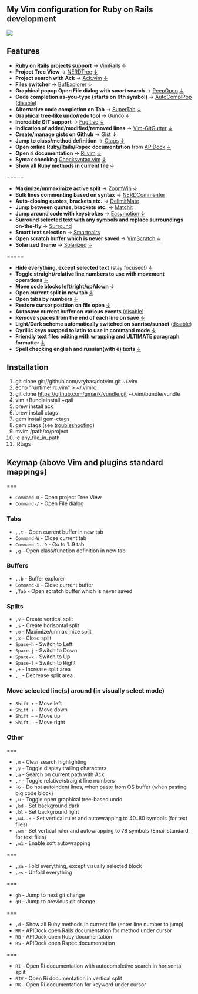 ## My Vim configuration for Ruby on Rails development

![](http://f.cl.ly/items/3C1b2P3p362q2n2M0m3K/Screen%20Shot%202012-12-30%20at%203.00.43%20PM.png)

## Features ##
   * **Ruby on Rails projects support** → [VimRails](http://github.com/tpope/vim-rails) [↓](https://github.com/vrybas/dotvim/blob/d78cda1e90e29113886dab35136012a1aa08c0d8/rc.vim#L517)
   * **Project Tree View** → [NERDTree](http://github.com/scrooloose/nerdtree) [↓](https://github.com/vrybas/dotvim/blob/d78cda1e90e29113886dab35136012a1aa08c0d8/rc.vim#L446)
   * **Project search with Ack** → [Ack.vim](http://github.com/mileszs/ack.vim) [↓](https://github.com/vrybas/dotvim/blob/d78cda1e90e29113886dab35136012a1aa08c0d8/rc.vim#L459)
   * **Files switcher** → [BufExplorer](http://github.com/vim-scripts/bufexplorer.zip) [↓](https://github.com/vrybas/dotvim/blob/389c78fe972288f97cb198e32026ed21020aaf61/rc.vim#L318)
   * **Graphical popup Open File dialog with smart search** → [PeepOpen](http://github.com/topfunky/PeepOpen-EditorSupport) [↓](https://github.com/vrybas/dotvim/blob/d78cda1e90e29113886dab35136012a1aa08c0d8/rc.vim#L450)
   * **Code completion as-you-type (starts on 6th symbol)** → [AutoComplPop](http://github.com/chrismetcalf/vim-autocomplpop) ([disable](https://github.com/vim-scripts/AutoComplPop/blob/master/doc/acp.txt#L105))
   * **Alternative code completion on Tab** → [SuperTab](http://github.com/ervandew/supertab) [↓](https://github.com/vrybas/dotvim/blob/389c78fe972288f97cb198e32026ed21020aaf61/rc.vim#L510)
   * **Graphical tree-like undo/redo tool** → [Gundo](http://github.com/sjl/gundo.vim) [↓](https://github.com/vrybas/dotvim/blob/d78cda1e90e29113886dab35136012a1aa08c0d8/rc.vim#L462)
   * **Incredible GIT support** → [Fugitive](http://github.com/tpope/vim-fugitive) [↓](https://github.com/vrybas/dotvim/blob/d78cda1e90e29113886dab35136012a1aa08c0d8/rc.vim#L137)
   * **Indication of added/modified/removed lines** → [Vim-GitGutter](https://github.com/airblade/vim-gitgutter) [↓](https://github.com/vrybas/dotvim/commit/004947a8fdfbf74bf86bed9e089019ed595d2216)
   * **Create/manage gists on Github** → [Gist](http://github.com/mattn/gist-vim) [↓](https://github.com/vrybas/dotvim/blob/3dfa96e18fea90195d22e3cddd48f907dc31d2bd/rc.vim#L467)
   * **Jump to class/method definition** → [Ctags](http://ctags.sourceforge.net) [↓](https://github.com/vrybas/dotvim/blob/d78cda1e90e29113886dab35136012a1aa08c0d8/rc.vim#L326)
   * **Open online Ruby/Rails/Rspec documentation** from [APIDock](http://apidock.com) [↓](https://github.com/vrybas/dotvim/blob/d78cda1e90e29113886dab35136012a1aa08c0d8/rc.vim#L468)
   * **Open ri documentation** → [Ri.vim](https://github.com/danchoi/ri.vim) [↓](https://github.com/vrybas/dotvim/blob/fcf5650494251f8b701e9b1d64237b905297929d/rc.vim#L460)
   * **Syntax checking** [Checksyntax.vim](https://github.com/tomtom/checksyntax_vim) [↓](https://github.com/vrybas/dotvim/commit/74415f15d54d63c24b6e739f84c64363abe0c6b0)
   * **Show all Ruby methods in current file** [↓](https://github.com/vrybas/dotvim/blob/d78cda1e90e29113886dab35136012a1aa08c0d8/rc.vim#L413)

=====
   * **Maximize/unmaximize active split** → [ZoomWin](http://github.com/vim-scripts/ZoomWin) [↓](https://github.com/vrybas/dotvim/blob/d78cda1e90e29113886dab35136012a1aa08c0d8/rc.vim#L357)
   * **Bulk lines commenting based on syntax** → [NERDCommenter](http://github.com/scrooloose/nerdcommenter)
   * **Auto-closing quotes, brackets etc.** → [DelimitMate](http://github.com/vim-scripts/delimitMate.vim)
   * **Jump between quotes, brackets etc.** → [Matchit](http://github.com/tsaleh/vim-matchit)
   * **Jump around code with keystrokes** → [Easymotion](http://github.com/Lokaltog/vim-easymotion)  [↓](https://github.com/vrybas/dotvim/blob/d78cda1e90e29113886dab35136012a1aa08c0d8/rc.vim#L465)
   * **Surround selected text with any symbols and replace surroundings on-the-fly** → [Surround](http://github.com/tpope/vim-surround)
   * **Smart text selection** → [Smartpairs](https://github.com/gorkunov/smartpairs.vim)
   * **Open scratch buffer which is never saved** → [VimScratch](http://github.com/duff/vim-scratch) [↓](https://github.com/vrybas/dotvim/blob/d78cda1e90e29113886dab35136012a1aa08c0d8/rc.vim#L400)
   * **Solarized theme** → [Solarized](http://github.com/altercation/vim-colors-solarized)  [↓](https://github.com/vrybas/dotvim/blob/d78cda1e90e29113886dab35136012a1aa08c0d8/rc.vim#L192)

=====
   * **Hide everything, except selected text** (stay focused!) [↓](https://github.com/vrybas/dotvim/blob/d78cda1e90e29113886dab35136012a1aa08c0d8/rc.vim#L407)
   * **Toggle straight/relative line numbers to use with movement operations** [↓](https://github.com/vrybas/dotvim/blob/d78cda1e90e29113886dab35136012a1aa08c0d8/rc.vim#L276)
   * **Move code blocks left/right/up/down** [↓](https://github.com/vrybas/dotvim/blob/389c78fe972288f97cb198e32026ed21020aaf61/rc.vim#L346)
   * **Open current split in new tab** [↓](https://github.com/vrybas/dotvim/blob/d78cda1e90e29113886dab35136012a1aa08c0d8/rc.vim#L310)
   * **Open tabs by numbers** [↓](https://github.com/vrybas/dotvim/blob/d78cda1e90e29113886dab35136012a1aa08c0d8/rc.vim#L314)
   * **Restore cursor position on file open** [↓](https://github.com/vrybas/dotvim/blob/d78cda1e90e29113886dab35136012a1aa08c0d8/rc.vim#L541)
   * **Autosave current buffer on various events** ([disable](https://github.com/vrybas/dotvim/blob/f59c4909fc48b13df1cf4e3ecbe024821570b506/rc.vim#L572))
   * **Remove spaces from the end of each line on save** [↓](https://github.com/vrybas/dotvim/blob/389c78fe972288f97cb198e32026ed21020aaf61/rc.vim#L298)
   * **Light/Dark scheme automatically switched on sunrise/sunset** ([disable](https://github.com/vrybas/dotvim/blob/389c78fe972288f97cb198e32026ed21020aaf61/rc.vim#L562-L564))
   * **Cyrillic keys mapped to latin to use in command mode** [↓](https://github.com/vrybas/dotvim/blob/d78cda1e90e29113886dab35136012a1aa08c0d8/rc.vim#L550)
   * **Friendly text files editing with wrapping and ULTIMATE paragraph formatter** [↓](https://github.com/vrybas/dotvim/blob/e2a75527acfe1993181a340a269093a54c1f4352/ftplugin/text.vim#L28-L36)
   * **Spell checking english and russian(with ё) texts** [↓](https://github.com/vrybas/dotvim/blob/e2a75527acfe1993181a340a269093a54c1f4352/ftplugin/text.vim#L28-L36)

## Installation ##
   1. git clone git://github.com/vrybas/dotvim.git ~/.vim
   2. echo "runtime! rc.vim" > ~/.vimrc
   3. git clone https://github.com/gmarik/vundle.git ~/.vim/bundle/vundle
   4. vim +BundleInstall +qall
   5. brew install ack
   6. brew install ctags
   7. gem install gem-ctags
   8. gem ctags (see [troubleshooting](https://github.com/tpope/gem-ctags#troubleshooting))
   9. mvim /path/to/project
   10. :e any_file_in_path
   11. :Rtags

## Keymap (above Vim and plugins standard mappings) ##

===
* `Command-D` - Open project Tree View
* `Command-/` - Open File dialog

### Tabs
* `,,t` - Open current buffer in new tab
* `Command-W` - Close current tab
* `Command-1..9` - Go to 1..9 tab
* `,g` - Open class/function definition in new tab

### Buffers
* `,,b` - Buffer explorer
* `Command-X` - Close current buffer
* `,Tab` - Open scratch buffer which is never saved

### Splits
* `,v` - Create vertical split
* `,s` - Create horisontal split
* `,o` - Maximize/unmaximize split
* `,x` - Close split
* `Space-h` - Switch to Left
* `Space-j` - Switch to Down
* `Space-k` - Switch to Up
* `Space-l` - Switch to Right
* `,+` - Increase split area
* `,_` - Decrease split area

### Move selected line(s) around (in visually select mode)
* `Shift ↑` - Move left
* `Shift ↓` - Move down
* `Shift ←` - Move up
* `Shift →` - Move right

### Other

===
* `,m`  - Clear search highlighting
* `,y`  - Toggle display trailing characters
* `,a`  - Search on current path with Ack
* `,r`  - Toggle relative/straight line numbers
* `F6`  - Do not autoindent lines, when paste from OS buffer (when pasting big code block)
* `,u`  - Toggle open graphical tree-based undo
* `,bd` - Set background dark
* `,bl` - Set background light
* `,w4..8`  - Set vertical ruler and autowrapping to 40..80 symbols (for text files)
* `,wm`  - Set vertical ruler and autowrapping to 78 symbols (Email standard, for text files)
* `,w1`  - Enable soft autowrapping

===
* `,za` - Fold everything, except visually selected block
* `,zs` - Unfold everything

===
* `gh` - Jump to next git change
* `gH` - Jump to previous git change

===
* `,d` - Show all Ruby methods in current file (enter line number to jump)
* `RR` - APIDock open Rails documentation for method under cursor
* `RB` - APIDock open Ruby documentation
* `RS` - APIDock open Rspec documentation

===
* `RI` - Open Ri documentation with autocompletive search in horisontal split
* `RIV` - Open Ri documentation in vertical split
* `RK` - Open Ri documentation for keyword under cursor

